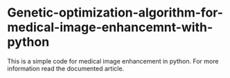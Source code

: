 # Genetic-optimization-algorithm-for-medical-image-enhancemnt-with-python
This is a simple code for medical image enhancement in python. For more information read the documented article.
